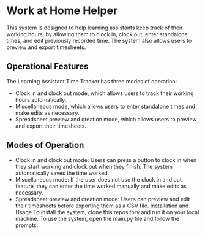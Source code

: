 # Work at Home Helper
This system is designed to help learning assistants keep track of their working hours, by allowing them to clock in, clock out, enter standalone times, and edit previously recorded time. The system also allows users to preview and export timesheets.

## Operational Features
The Learning Assistant Time Tracker has three modes of operation:

* Clock in and clock out mode, which allows users to track their working hours automatically.
* Miscellaneous mode, which allows users to enter standalone times and make edits as necessary.
* Spreadsheet preview and creation mode, which allows users to preview and export their timesheets.

## Modes of Operation
* Clock in and clock out mode: 
Users can press a button to clock in when they start working and clock out when they finish. The system automatically saves the time worked.
* Miscellaneous mode:
If the user does not use the clock in and out feature, they can enter the time worked manually and make edits as necessary.
* Spreadsheet preview and creation mode: Users can preview and edit their timesheets before exporting them as a CSV file.
Installation and Usage
To install the system, clone this repository and run it on your local machine. To use the system, open the main.py file and follow the prompts.
